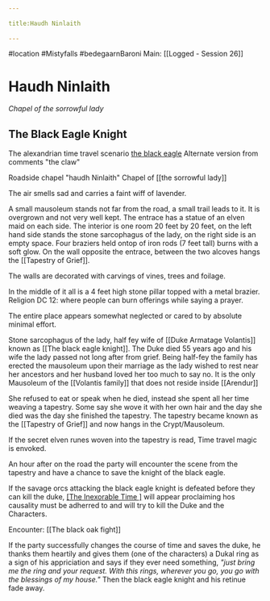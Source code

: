 --- 
title:Haudh Ninlaith 
---
#location #Mistyfalls #bedegaarnBaroni 
Main: [[Logged - Session 26]]
# Haudh Ninlaith
*Chapel of the sorrowful lady*

## The Black Eagle Knight
The alexandrian time travel scenario [the black eagle](https://thealexandrian.net/wordpress/38782/roleplaying-games/the-black-eagle)
Alternate version from comments "the claw"

Roadside chapel "haudh Ninlaith" Chapel of [[the sorrowful lady]]

The air smells sad and carries a faint wiff of lavender.

A small mausoleum stands not far from the road, a small trail leads to it. It is overgrown and not very well kept. The entrace has a statue of an elven maid on each side. The interior is one room 20 feet by 20 feet, on the left hand side stands the stone sarcophagus of the lady, on the right side is an empty space. Four braziers held ontop of iron rods (7 feet tall) burns with a soft glow. On the wall opposite the entrace, between the two alcoves hangs the [[Tapestry of Grief]].  

The walls are decorated with carvings of vines, trees and foilage. 

In the middle of it all is a 4 feet high stone pillar topped with a metal brazier. 
Religion DC 12: where people can burn offerings while saying a prayer. 

The entire place appears somewhat neglected or cared to by absolute minimal effort.

Stone sarcophagus of the lady, half fey wife of [[Duke Armatage Volantis]] known as [[The black eagle knight]]. The Duke died 55 years ago and his wife the lady passed not long after from grief. Being half-fey the family has erected the mausoleum upon their marriage as the lady wished to rest near her ancestors and her husband loved her too much to say no. It is the only Mausoleum of the [[Volantis family]] that does not reside inside [[Arendur]]

She refused to eat or speak when he died, instead she spent all her time weaving a tapestry. Some say she wove it with her own hair and the day she died was the day she finished the tapestry. The tapestry became known as the [[Tapestry of Grief]] and now hangs in the Crypt/Mausoleum.

If the secret elven runes woven into the tapestry is read, Time travel magic is envoked.

An hour after on the road the party will encounter the scene from the tapestry and have a chance to save the knight of the black eagle.

If the savage orcs attacking the black eagle knight is defeated before they can kill the duke, [[The Inexorable Time ]]([[ubønhørlige]])  will appear proclaiming hos causality must be adherred to and will try to kill the Duke and the Characters.

Encounter: [[The black oak fight]]

If the party successfully changes the course of time and saves the duke, he thanks them heartily and gives them (one of the characters) a Dukal ring as a sign of his appriciation and says if they ever need something, *"just bring me the ring and your request. With this rings, wherever you go, you go with the blessings of my house."*
Then the black eagle knight and his retinue fade away.

